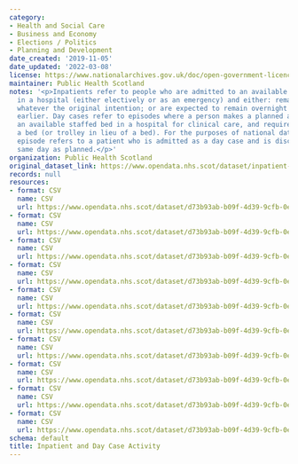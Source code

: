 ```yaml
---
category:
- Health and Social Care
- Business and Economy
- Elections / Politics
- Planning and Development
date_created: '2019-11-05'
date_updated: '2022-03-08'
license: https://www.nationalarchives.gov.uk/doc/open-government-licence/version/3/
maintainer: Public Health Scotland
notes: '<p>Inpatients refer to people who are admitted to an available staffed bed
  in a hospital (either electively or as an emergency) and either: remain overnight
  whatever the original intention; or are expected to remain overnight but are discharged
  earlier. Day cases refer to episodes where a person makes a planned admission to
  an available staffed bed in a hospital for clinical care, and requires the use of
  a bed (or trolley in lieu of a bed). For the purposes of national data, a day case
  episode refers to a patient who is admitted as a day case and is discharged on the
  same day as planned.</p>'
organization: Public Health Scotland
original_dataset_link: https://www.opendata.nhs.scot/dataset/inpatient-and-daycase-activity
records: null
resources:
- format: CSV
  name: CSV
  url: https://www.opendata.nhs.scot/dataset/d73b93ab-b09f-4d39-9cfb-0e5e34085803/resource/a54ac059-d995-4c18-8747-add5bae22767/download/inpatient_and_daycase_by_nhs_board_of_residence.csv
- format: CSV
  name: CSV
  url: https://www.opendata.nhs.scot/dataset/d73b93ab-b09f-4d39-9cfb-0e5e34085803/resource/c42f8af9-7c86-4e83-9085-a045c621fc63/download/inpatient_and_daycase_by_nhs_board_of_residence_age_and_sex.csv
- format: CSV
  name: CSV
  url: https://www.opendata.nhs.scot/dataset/d73b93ab-b09f-4d39-9cfb-0e5e34085803/resource/77d3d413-d7d6-4ad7-b89c-9e30ae75c64e/download/inpatient_and_daycase_by_nhs_board_of_residence_and_simd.csv
- format: CSV
  name: CSV
  url: https://www.opendata.nhs.scot/dataset/d73b93ab-b09f-4d39-9cfb-0e5e34085803/resource/d59528c3-0a61-4fdd-8ed9-f6822838c78c/download/inpatient_and_daycase_by_nhs_board_of_residence_and_specialty.csv
- format: CSV
  name: CSV
  url: https://www.opendata.nhs.scot/dataset/d73b93ab-b09f-4d39-9cfb-0e5e34085803/resource/7739ea1a-cd40-44fd-af13-d500e3e19584/download/inpatient_and_daycase_by_nhs_board_of_treatment.csv
- format: CSV
  name: CSV
  url: https://www.opendata.nhs.scot/dataset/d73b93ab-b09f-4d39-9cfb-0e5e34085803/resource/00c00ecc-b533-426e-a433-42d79bdea5d4/download/inpatient_and_daycase_by_nhs_board_of_treatment_age_and_sex.csv
- format: CSV
  name: CSV
  url: https://www.opendata.nhs.scot/dataset/d73b93ab-b09f-4d39-9cfb-0e5e34085803/resource/4fc640aa-bdd4-4fbe-805b-1da1c8ed6383/download/inpatient_and_daycase_by_nhs_board_of_treatment_and_simd.csv
- format: CSV
  name: CSV
  url: https://www.opendata.nhs.scot/dataset/d73b93ab-b09f-4d39-9cfb-0e5e34085803/resource/c3b4be64-5fb4-4a2f-af41-b0012f0a276a/download/inpatient_and_daycase_by_nhs_board_of_treatment_and_specialty.csv
- format: CSV
  name: CSV
  url: https://www.opendata.nhs.scot/dataset/d73b93ab-b09f-4d39-9cfb-0e5e34085803/resource/083ee176-4729-474b-958a-328954b72a5a/download/inpatient_and_daycase_cross_boundary_flow.csv
- format: CSV
  name: CSV
  url: https://www.opendata.nhs.scot/dataset/d73b93ab-b09f-4d39-9cfb-0e5e34085803/resource/a15a1878-3203-4506-90ac-586bd672545d/download/notes.csv
schema: default
title: Inpatient and Day Case Activity
---
```

